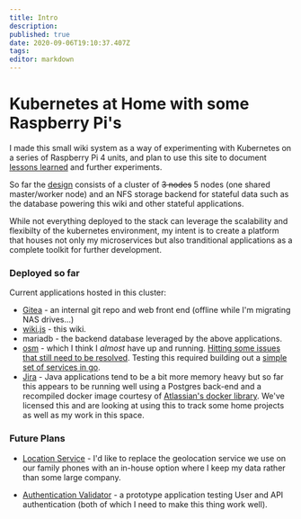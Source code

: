 ```yaml
---
title: Intro
description: 
published: true
date: 2020-09-06T19:10:37.407Z
tags: 
editor: markdown
---
```


# Kubernetes at Home with some Raspberry Pi's
I made this small wiki system as a way of experimenting with Kubernetes on a series of Raspberry Pi 4 units, and plan to use this site to document [lessons learned](/Platform/Lessons) and further experiments.

So far the [design](/Platform/Design) consists of a cluster of ~~3 nodes~~ 5 nodes (one shared master/worker node) and an NFS storage backend for stateful data such as the database powering this wiki and other stateful applications.

While not everything deployed to the stack can leverage the scalability and flexibilty of the kubernetes environment, my intent is to create a platform that houses not only my microservices but also tranditional applications as a complete toolkit for further development.

### Deployed so far
Current applications hosted in this cluster:
* [Gitea](https://git.jhbutler.info)  - an internal git repo and web front end (offline while I'm migrating NAS drives...)
* [wiki.js](https://wiki.jhbutler.info) - this wiki.
* mariadb - the backend database leveraged by the above applications.
* [osm](https://openservicemesh.io/) - which I think I *almost* have up and running. [Hitting some issues that still need to be resolved](/Platform/osm). Testing this required building out a [simple set of services in go](https://github.com/Joel-Butler/mesh-test). 
* [Jira](https://jira.jhbutler.info) - Java applications tend to be a bit more memory heavy but so far this appears to be running well using a Postgres back-end and a recompiled docker image courtesy of [Atlassian's docker library](https://bitbucket.org/atlassian-docker/docker-atlassian-jira/). We've licensed this and are looking at using  this to track some home projects as well as my work in this space. 


### Future Plans
* [Location Service](/Apps/FamilyLocation/Overview) - I'd like to replace the geolocation service we use on our family phones with an in-house option where I keep my data rather than some large company.

* [Authentication Validator](/Apps/AuthenticationValidator) - a prototype application testing User and API authentication (both of which I need to make this thing work well).



